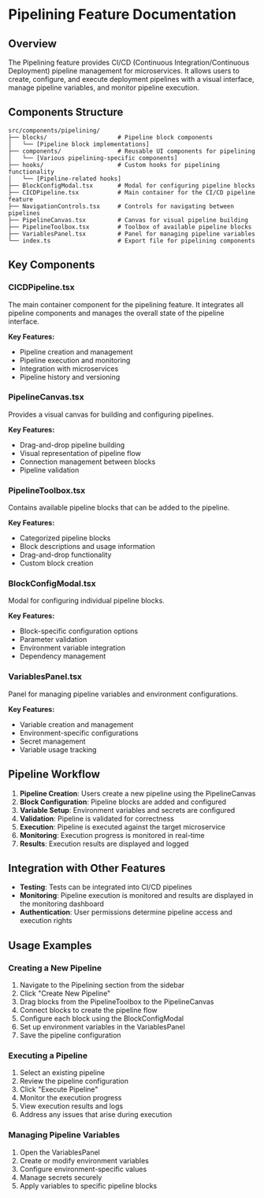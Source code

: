 # Pipelining Feature Documentation

## Overview

The Pipelining feature provides CI/CD (Continuous Integration/Continuous Deployment) pipeline management for microservices. It allows users to create, configure, and execute deployment pipelines with a visual interface, manage pipeline variables, and monitor pipeline execution.

## Components Structure

```
src/components/pipelining/
├── blocks/                    # Pipeline block components
│   └── [Pipeline block implementations]
├── components/                # Reusable UI components for pipelining
│   └── [Various pipelining-specific components]
├── hooks/                     # Custom hooks for pipelining functionality
│   └── [Pipeline-related hooks]
├── BlockConfigModal.tsx       # Modal for configuring pipeline blocks
├── CICDPipeline.tsx           # Main container for the CI/CD pipeline feature
├── NavigationControls.tsx     # Controls for navigating between pipelines
├── PipelineCanvas.tsx         # Canvas for visual pipeline building
├── PipelineToolbox.tsx        # Toolbox of available pipeline blocks
├── VariablesPanel.tsx         # Panel for managing pipeline variables
└── index.ts                   # Export file for pipelining components
```

## Key Components

### CICDPipeline.tsx

The main container component for the pipelining feature. It integrates all pipeline components and manages the overall state of the pipeline interface.

**Key Features:**
- Pipeline creation and management
- Pipeline execution and monitoring
- Integration with microservices
- Pipeline history and versioning

### PipelineCanvas.tsx

Provides a visual canvas for building and configuring pipelines.

**Key Features:**
- Drag-and-drop pipeline building
- Visual representation of pipeline flow
- Connection management between blocks
- Pipeline validation

### PipelineToolbox.tsx

Contains available pipeline blocks that can be added to the pipeline.

**Key Features:**
- Categorized pipeline blocks
- Block descriptions and usage information
- Drag-and-drop functionality
- Custom block creation

### BlockConfigModal.tsx

Modal for configuring individual pipeline blocks.

**Key Features:**
- Block-specific configuration options
- Parameter validation
- Environment variable integration
- Dependency management

### VariablesPanel.tsx

Panel for managing pipeline variables and environment configurations.

**Key Features:**
- Variable creation and management
- Environment-specific configurations
- Secret management
- Variable usage tracking

## Pipeline Workflow

1. **Pipeline Creation**: Users create a new pipeline using the PipelineCanvas
2. **Block Configuration**: Pipeline blocks are added and configured
3. **Variable Setup**: Environment variables and secrets are configured
4. **Validation**: Pipeline is validated for correctness
5. **Execution**: Pipeline is executed against the target microservice
6. **Monitoring**: Execution progress is monitored in real-time
7. **Results**: Execution results are displayed and logged

## Integration with Other Features

- **Testing**: Tests can be integrated into CI/CD pipelines
- **Monitoring**: Pipeline execution is monitored and results are displayed in the monitoring dashboard
- **Authentication**: User permissions determine pipeline access and execution rights

## Usage Examples

### Creating a New Pipeline

1. Navigate to the Pipelining section from the sidebar
2. Click "Create New Pipeline"
3. Drag blocks from the PipelineToolbox to the PipelineCanvas
4. Connect blocks to create the pipeline flow
5. Configure each block using the BlockConfigModal
6. Set up environment variables in the VariablesPanel
7. Save the pipeline configuration

### Executing a Pipeline

1. Select an existing pipeline
2. Review the pipeline configuration
3. Click "Execute Pipeline"
4. Monitor the execution progress
5. View execution results and logs
6. Address any issues that arise during execution

### Managing Pipeline Variables

1. Open the VariablesPanel
2. Create or modify environment variables
3. Configure environment-specific values
4. Manage secrets securely
5. Apply variables to specific pipeline blocks
